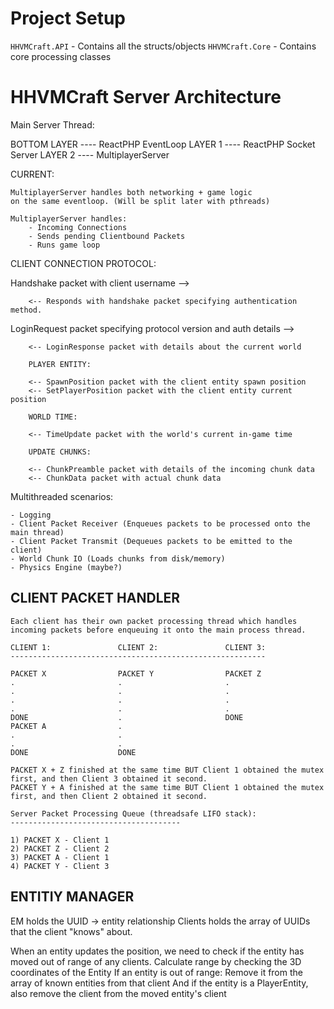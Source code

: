 # Project Setup

`HHVMCraft.API` - Contains all the structs/objects
`HHVMCraft.Core` - Contains core processing classes

# HHVMCraft Server Architecture

Main Server Thread:

BOTTOM LAYER ---- ReactPHP EventLoop
LAYER 1      ---- ReactPHP Socket Server
LAYER 2      ---- MultiplayerServer

CURRENT:

	MultiplayerServer handles both networking + game logic
	on the same eventloop. (Will be split later with pthreads)

	MultiplayerServer handles:
		- Incoming Connections
		- Sends pending Clientbound Packets
		- Runs game loop

CLIENT CONNECTION PROTOCOL:

Handshake packet with client username -->

		<-- Responds with handshake packet specifying authentication method.

LoginRequest packet specifying protocol version and auth details -->

		<-- LoginResponse packet with details about the current world

		PLAYER ENTITY:

		<-- SpawnPosition packet with the client entity spawn position
		<-- SetPlayerPosition packet with the client entity current position

		WORLD TIME:

		<-- TimeUpdate packet with the world's current in-game time

		UPDATE CHUNKS:

		<-- ChunkPreamble packet with details of the incoming chunk data
		<-- ChunkData packet with actual chunk data

Multithreaded scenarios:

	- Logging
	- Client Packet Receiver (Enqueues packets to be processed onto the main thread)
	- Client Packet Transmit (Dequeues packets to be emitted to the client)
	- World Chunk IO (Loads chunks from disk/memory)
	- Physics Engine (maybe?)

CLIENT PACKET HANDLER
---------------------

	Each client has their own packet processing thread which handles
	incoming packets before enqueuing it onto the main process thread.

	CLIENT 1:				CLIENT 2:				CLIENT 3:
	---------------------------------------------------------

	PACKET X				PACKET Y				PACKET Z
	.						.						.
	.						.						.
	.						.						.
	.						.						.
	DONE					.						DONE
	PACKET A				.
	.						.
	.						.
	DONE					DONE

	PACKET X + Z finished at the same time BUT Client 1 obtained the mutex first, and then Client 3 obtained it second.
	PACKET Y + A finished at the same time BUT Client 1 obtained the mutex first, and then Client 2 obtained it second.

	Server Packet Processing Queue (threadsafe LIFO stack):
	--------------------------------------

	1) PACKET X - Client 1
	2) PACKET Z - Client 2
	3) PACKET A - Client 1
	4) PACKET Y - Client 3

ENTITIY MANAGER
-----------------

EM holds the UUID -> entity relationship
Clients holds the array of UUIDs that the client "knows" about.


When an entity updates the position, we need to check if the entity has moved out of range of any clients.
Calculate range by checking the 3D coordinates of the Entity
If an entity is out of range:
	Remove it from the array of known entities from that client
	And if the entity is a PlayerEntity, also remove the client from the moved entity's client
